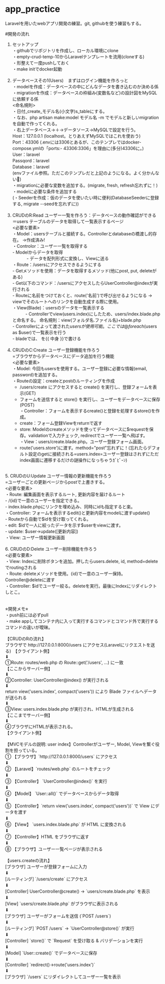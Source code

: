 # app_practice
Laravelを用いたwebアプリ開発の練習。git, githubを使う練習もする。

#開発の流れ
1. セットアップ <br>
   ・githubでリポジトリを作成し、ローカル環境にclone <br>
   ・empty-crud-temp-10からLaravelテンプレートを流用(cloneする) <br>
   ・形整えて一度pushしておく <br>
   ・make initでdocker起動 <br>
   <br>
2. データベースその1(Users)　まずはログイン機能を作ろっと <br>
   ・modelを作成：データベースの中にどんなデータを書き込むのか決める係 <br>
   ・migrationを作成：データベースの枠組み(変数名など)の設計図をMySQLに依頼する係 <br>
     <命名規則> <br>
       ・日付_create_モデル名(小文字)s_tableにする。 <br>
       ・なお、php artisan make:model モデル名 -m でモデルと新しいmigrationを自動で作ってくれる。<br>
   ・右上データベース→＋→データソース→MySQLで設定を行う。<br>
     Host：127.0.0.1 (localhost。とりあえずMySQLではこれを使おう) <br>
     Port：43306 (.envには3306とあるが、このテンプレではdocker-compose.ymlの「ports:- 43306:3306」を理由に(多分)43306に。) <br>
     User：laravel  <br>
     Passqord：laravel  <br>
     Database：laravel  <br>
     (envファイル参照。ただこのテンプレだと上記のようになる。よく分かんない🤷) <br>
   ・migrationに必要な変数を追加する。(migrate, fresh, refresh忘れずに！)   <br>
   ・modelに必要な条件を追加する  <br>
   (・Seederを作成：仮のデータを使いたい時に便利(DatabaseSeederに登録する, migrate --seedを忘れずに)) <br>
   <br>
3. CRUDのR:Read ユーザー一覧を作ろう：データベースの動作確認ができる <br>
   ＝users テーブルのデータを取得して一覧表示するページ <br>
   <必要な要素>  <br>
      ・Model：usersテーブルと接続する。Controllerとdatabaseの橋渡し的存在。 →作成済み!  <br>
      ・Controlor：ユーザー一覧を取得する <br>
         - Modelからデータを取得  <br>
   　　　 - データを配列形式に変換し、Viewに送る  <br>
      ・Route：/usersにアクセスできるようにする   <br>
         - Getメソッドを使用：データを取得するメソッド(他にpost, put, deleteがある)  <br>
         - Get以下のコマンド：/usersにアクセスしたらUserController@indexが実行される  <br>
         - Routeに名前をつけておくと、route('名前')で呼び出せるようになる → viewでそのルートへのリンクを自動生成する際に使用。  <br>
      ・View(Blade)：usersのデータを一覧表示する   <br>
    　　　- Controllerでview(users.index)にしたため、users/index.blade.phpと命名する。 命名規則：view(フォルダ名.ファイル名)+blade.php   <br>
         - Controllerによって渡された$usersが使用可能。ここでは@foreach($users as $user)で一覧表示を行う    <br>
         - bladeでは、<?php echo 中身; ?> を{{ 中身 }}で書ける   <br>
   <br>
4. CRUDのC:Create ユーザー登録機能を作ろう  <br>
   =ブラウザからデータベースにデータ追加を行う機能   <br>
   <必要な要素>   <br>
   ・Model: 今回もusersを使用する。ユーザー登録に必要な情報(email, password)を追加する。 <br>
   ・Routeの設定：createとpostのルーティングを作成  <br>
      - /users/create にアクセスすると create() を実行し、登録フォームを表示(GET)  <br>
      - フォームを送信すると store() を実行し、ユーザーをデータベースに保存(POST)   <br>
   ・Controller：フォームを表示するcreate()と登録を処理するstore()を作成。　　<br>
      - create：フォーム登録Viewをreturnで返す　　<br>
      - store: Modelのcreateメソッドを使ってデータベースに$requestを保存。validationで入力チェック, redirectでユーザー一覧へ飛ばす。  <br>
   ・View：users/create.blade.php。ユーザー登録フォーム画面。  <br>
      - route('users.store')に渡す。method="post"忘れずに！(忘れたらデフォルト設定のgetに接続される=users.index=ユーザー登録はされずにただindex画面に遷移するだけの謎操作になっちゃうｶﾞﾋﾞｰﾝ)  <br>
  <br>
5. CRUDのU:Update ユーザー情報の更新機能を作ろう  <br>
   =ユーザーごとの更新ページからpostで上書きする。  <br>
   <必要な要素>  <br>
   ・Route: 編集画面を表示するルート, 更新内容を届けるルート <br>
      - /{id}で一意のユーザーを指定できる。  <br>
      - index.blade.phpにリンクを埋め込み、同時にidも指定すると楽。  <br>
   ・Controller: フォームを表示するedit()と更新内容をmodelに渡すupdate()  <br>
      - Routeから自動で$idを受け取ってくれる。  <br>
      - edit: $idで一人に絞ったデータを示す$userをviewに渡す。  <br>
      - update: $user->update([更新内容])  <br>
   ・View: ユーザー情報更新画面  <br>
   <br>
6. CRUDのD:Delete ユーザー削除機能を作ろう  <br>
   <必要な要素>   <br>
   ・View: Indexに削除ボタンを追加。押したらusers.delete, id, method=deleteでroutingされる  <br>
   ・Route: deleteメソッドを使用。{id}で一意のユーザー保持。Controller@deleteに渡す  <br>
   ・Controller: $idでユーザー絞る。deleteを実行。最後にIndexにリダイレクトしとこ。  <br>
   


      

<br>
<br>
⭐︎開発メモ⭐︎  <br>
・push前には必ずpull  <br>
・make appしてコンテナ内に入って実行するコマンドとコマンド外で実行するコマンドの違いが曖昧。  <br>
<br>
【CRUDのRの流れ】 <br>
   ブラウザで http://127.0.0.1:8000/users にアクセス(Laravelにリクエストを送る)　【クライアント側】<br>
    ⬇<br>
   ①Route: routes/web.php の Route::get('/users', ...) に一致　　　　　　　　 【ここからサーバー側】<br>
    ⬇<br>
   ②Controller: UserController@index() が実行される<br>
    ⬇<br>
   return view('users.index', compact('users')) により Blade ファイルへデータが送られる<br>
    ⬇<br>
   ③View: users.index.blade.php が実行され、HTMLが生成される　　　　　　　　　　　【ここまでサーバー側】<br>
    ⬇<br>
   ④ブラウザにHTMLが表示される。　　　　　　　　　　　　　　　　　　　　　　　　　　　 【クライアント側】<br>
   <br>
【MVCモデルの説明: user index】Controllerがユーザー, Model, Viewを繋ぐ役割を担っている。  <br>
   ① 【ブラウザ】`http://127.0.0.1:8000/users` にアクセス　　<br>
       ⬇　　<br>
   ② 【Laravel】`routes/web.php` のルートをチェック　　<br>
       ⬇　　<br>
   ③ 【Controller】 `UserController@index()` を実行　　<br>
       ⬇　　<br>
   ④ 【Model】 `User::all()` でデータベースからデータ取得　　<br>
       ⬇　　<br>
   ⑤ 【Controller】`return view('users.index', compact('users'))` で View にデータを渡す　　<br>
       ⬇　　<br>
   ⑥ 【View】 `users.index.blade.php` が HTML に変換される　　<br>
       ⬇　　<br>
   ⑦ 【Controller】HTML をブラウザに返す　　<br>
       ⬇　　<br>
   ⑧ 【ブラウザ】ユーザー一覧ページが表示される　　<br>
<br>
【users.createの流れ】  <br>
[ブラウザ] ユーザーが登録フォームに入力  <br>
    ⬇　　<br>
[ルーティング] `/users/create` にアクセス  <br>
    ⬇　　<br>
[Controller] UserController@create() → `users/create.blade.php` を表示  <br>
    ⬇　　<br>
[View] `users/create.blade.php` がブラウザに表示される  <br>
    ⬇　　<br>
[ブラウザ] ユーザーがフォームを送信 (`POST /users`)  <br>
    ⬇　　<br>
[ルーティング] `POST /users` → `UserController@store()` が実行  <br>
    ⬇　　<br>
[Controller] `store()` で `Request` を受け取る & バリデーションを実行  <br>
    ⬇　　<br>  
[Model] `User::create()` でデータベースに保存  <br>
    ⬇　　<br>
[Controller] `redirect()->route('users.index')`  <br>
    ⬇　　<br>
[ブラウザ] `/users` にリダイレクトしてユーザー一覧を表示  <br>
<br>


